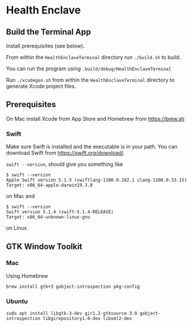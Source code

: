 # Health Enclave
## Build the Terminal App
Install prerequisites (see below).

From within the `HealthEnclaveTerminal` directory run `./build.sh` to build.

You can run the program using `.build/debug/HealthEnclaveTerminal`

Run `./xcodegen.sh` from within the `HealthEnclaveTerminal` directory to generate Xcode project files.

## Prerequisites
On Mac install Xcode from App Store and Homebrew from https://brew.sh

### Swift
Make sure Swift is installed and the executable is in your path.
You can download Swift from https://swift.org/download/.

`swift --version`, should give you something like
```
$ swift --version
Apple Swift version 5.1.3 (swiftlang-1100.0.282.1 clang-1100.0.33.15)
Target: x86_64-apple-darwin19.3.0
```
on Mac and 
```
$ swift --version
Swift version 5.1.4 (swift-5.1.4-RELEASE)
Target: x86_64-unknown-linux-gnu
```
on Linux.

## GTK Window Toolkit
### Mac
Using Homebrew
```
brew install gtk+3 gobject-introspection pkg-config
```

### Ubuntu
```
sudo apt install libgtk-3-dev gir1.2-gtksource-3.0 gobject-introspection libgirepository1.0-dev libxml2-dev
```
